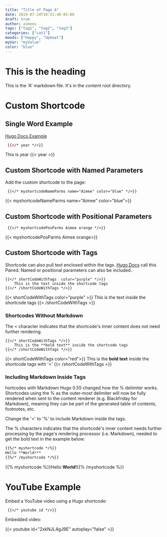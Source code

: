 ```yaml
---
title: "Title of Page A"
date: 2019-07-24T10:51:40-05:00
draft: true
author: aimeeu
tags: ["tag1", "tag2", "tag3"]
categories: ["cat1"]
moods: ["Happy", "Upbeat"]
myVar: "myValue"
color: "blue"
---
```


# This is the heading


This is the 'A' markdown file. It's in the *content* root directory.

# Custom Shortcode
## Single Word Example
[Hugo Docs Example](https://gohugo.io/templates/shortcode-templates/#single-word-example-year)

```html
 {{</* year */>}}

```
This is year {{< year >}}

## Custom Shortcode with Named Parameters
Add the custom shortcode to the page:

```
 {{</* myshortcodeNameParms name="Aimee" color="blue" */>}}

```

{{< myshortcodeNameParms name="Aimee" color="blue">}}

## Custom Shortcode with Positional Parameters

```
 {{</* myshortcodePosParms Aimee orange */>}}

```

{{< myshortcodePosParms Aimee orange>}}

## Custom Shortcode with Tags
Shortcode can also pull text enclosed within the tags. 
[Hugo Docs](https://gohugo.io/templates/shortcode-templates/#paired-example-highlight) call this Paired.
Named or positional parameters can also be included.


```
{{</* shortCodeWithTags  color="purple" */>}}
    This is the text inside the shortcode tags
{{</* /shortCodeWithTags */>}}

```

{{< shortCodeWithTags color="purple" >}}
    This is the text inside the shortcode tags
{{< /shortCodeWithTags >}}


### Shortcodes Without Markdown
The < character indicates that the shortcode's inner content does not need further rendering.
```
{{</* shortCodeWithTags */>}}
    This is the **bold text** inside the shortcode tags
{{</* /shortCodeWithTags */>}}

```

{{< shortCodeWithTags color="red">}}
    This is the **bold text** inside the shortcode tags with '<'
{{< /shortCodeWithTags >}}


### Including Markdown Inside Tags
hortcodes with Markdown
Hugo 0.55  changed how the % delimiter works. 
Shortcodes using the % as the outer-most delimiter will now be fully rendered when sent to the content renderer
 (e.g. Blackfriday for Markdown), meaning they can be part of the generated table of contents, footnotes, etc.


Change the '<' to '%' to include Markdown inside the tags.

The % characters indicates that the shortcode's inner content needs further processing by the page's rendering processor (i.e. Markdown), needed to get the bold text in the example below:

```html
{{%/* myshortcode */%}}
Hello **World!**
{{%/* /myshortcode */%}}
```

{{% myshortcode %}}Hello **World!**{{% /myshortcode %}}


# YouTube Example

Embed a YouTube video using a Hugo shortcode:

```
 {{</* youtube id */>}}

```

Embedded video:

{{< youtube id="2xkNJL4gJ9E" autoplay="false" >}}
